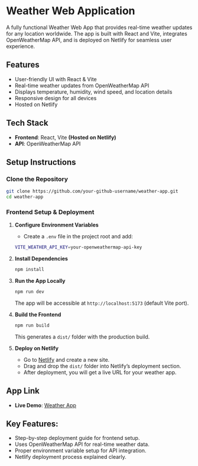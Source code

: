 # Weather Web Application
A fully functional Weather Web App that provides real-time weather updates for any location worldwide. The app is built with React and Vite, integrates OpenWeatherMap API, and is deployed on Netlify for seamless user experience.

## Features
- User-friendly UI with React & Vite
- Real-time weather updates from OpenWeatherMap API
- Displays temperature, humidity, wind speed, and location details
- Responsive design for all devices
- Hosted on Netlify

## Tech Stack
- **Frontend**: React, Vite **(Hosted on Netlify)**
- **API**: OpenWeatherMap API

## Setup Instructions

### Clone the Repository
```sh
git clone https://github.com/your-github-username/weather-app.git
cd weather-app
```

### Frontend Setup & Deployment

1. **Configure Environment Variables**
   - Create a `.env` file in the project root and add:
   ```sh
   VITE_WEATHER_API_KEY=your-openweathermap-api-key
   ```

2. **Install Dependencies**
   ```sh
   npm install
   ```

3. **Run the App Locally**
   ```sh
   npm run dev
   ```
   The app will be accessible at `http://localhost:5173` (default Vite port).

4. **Build the Frontend**
   ```sh
   npm run build
   ```
   This generates a `dist/` folder with the production build.

5. **Deploy on Netlify**
   - Go to [Netlify](https://www.netlify.com/) and create a new site.
   - Drag and drop the `dist/` folder into Netlify’s deployment section.
   - After deployment, you will get a live URL for your weather app.

## App Link
- **Live Demo**: [Weather App](https://bespoke-cocada-72de0f.netlify.app/)   

## Key Features:
- Step-by-step deployment guide for frontend setup.
- Uses OpenWeatherMap API for real-time weather data.
- Proper environment variable setup for API integration.
- Netlify deployment process explained clearly.

